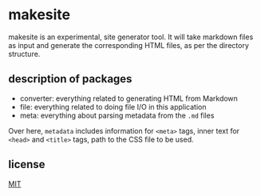 # makesite

makesite is an experimental, site generator tool. It will take markdown files as input and generate the corresponding HTML files, as per the directory structure.

## description of packages 

- converter: everything related to generating HTML from Markdown 
- file: everything related to doing file I/O in this application 
- meta: everything about parsing metadata from the `.md` files 
 
Over here, `metadata` includes information for `<meta>` tags, inner text for `<head>` and `<title>` tags, path to the CSS file to be used.

## license

[MIT](./LICENSE)
